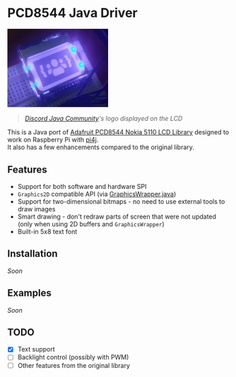 # PCD8544 Java Driver

<img src="./img/example.png" title="" alt="example" width="228">  

> *[Discord Java Community](https://discordjug.net/)'s logo displayed on the LCD*  

This is a Java port of [Adafruit PCD8544 Nokia 5110 LCD Library](https://github.com/adafruit/Adafruit-PCD8544-Nokia-5110-LCD-library) designed to work on Raspberry Pi with [pi4j](http://www.pi4j.com/).  
It also has a few enhancements compared to the original library.

## Features

- Support for both software and hardware SPI
- `Graphics2D` compatible API (via [GraphicsWrapper.java](src/main/java/io/github/defective4/pi/pcd8544/GraphicsWrapper.java))
- Support for two-dimensional bitmaps - no need to use external tools to draw images
- Smart drawing - don't redraw parts of screen that were not updated (only when using 2D buffers and `GraphicsWrapper`)
- Built-in 5x8 text font

## Installation

*Soon*

## Examples

*Soon*

## TODO

- [x] Text support
- [ ] Backlight control (possibly with PWM)
- [ ] Other features from the original library
